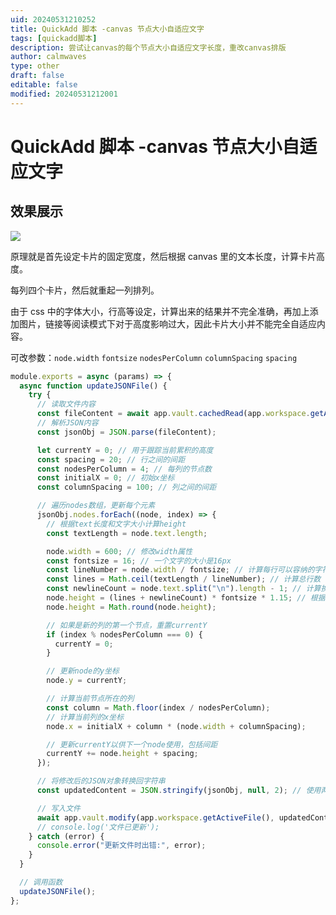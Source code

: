 ```yaml
---
uid: 20240531210252
title: QuickAdd 脚本 -canvas 节点大小自适应文字
tags: [quickadd脚本]
description: 尝试让canvas的每个节点大小自适应文字长度，重改canvas排版
author: calmwaves
type: other
draft: false
editable: false
modified: 20240531212001
---
```


# QuickAdd 脚本 -canvas 节点大小自适应文字

## 效果展示

![](https://cdn.pkmer.cn/images/PixPin_2024-05-31_21-15-55.gif!pkmer)

原理就是首先设定卡片的固定宽度，然后根据 canvas 里的文本长度，计算卡片高度。

每列四个卡片，然后就重起一列排列。

由于 css 中的字体大小，行高等设定，计算出来的结果并不完全准确，再加上添加图片，链接等阅读模式下对于高度影响过大，因此卡片大小并不能完全自适应内容。

可改参数：`node.width` `fontsize` `nodesPerColumn` `columnSpacing` `spacing`

```js
module.exports = async (params) => {
  async function updateJSONFile() {
    try {
      // 读取文件内容
      const fileContent = await app.vault.cachedRead(app.workspace.getActiveFile());
      // 解析JSON内容
      const jsonObj = JSON.parse(fileContent);

      let currentY = 0; // 用于跟踪当前累积的高度
      const spacing = 20; // 行之间的间距
      const nodesPerColumn = 4; // 每列的节点数
      const initialX = 0; // 初始x坐标
      const columnSpacing = 100; // 列之间的间距

      // 遍历nodes数组，更新每个元素
      jsonObj.nodes.forEach((node, index) => {
        // 根据text长度和文字大小计算height
        const textLength = node.text.length;

        node.width = 600; // 修改width属性
        const fontsize = 16; // 一个文字的大小是16px
        const lineNumber = node.width / fontsize; // 计算每行可以容纳的字符数
        const lines = Math.ceil(textLength / lineNumber); // 计算总行数
        const newlineCount = node.text.split("\n").length - 1; // 计算换行符的数量
        node.height = (lines + newlineCount) * fontsize * 1.15; // 根据总行数和换行符数量计算height
        node.height = Math.round(node.height);

        // 如果是新的列的第一个节点，重置currentY
        if (index % nodesPerColumn === 0) {
          currentY = 0;
        }

        // 更新node的y坐标
        node.y = currentY;

        // 计算当前节点所在的列
        const column = Math.floor(index / nodesPerColumn);
        // 计算当前列的x坐标
        node.x = initialX + column * (node.width + columnSpacing);

        // 更新currentY以供下一个node使用，包括间距
        currentY += node.height + spacing;
      });

      // 将修改后的JSON对象转换回字符串
      const updatedContent = JSON.stringify(jsonObj, null, 2); // 使用两个空格缩进

      // 写入文件
      await app.vault.modify(app.workspace.getActiveFile(), updatedContent);
      // console.log('文件已更新');
    } catch (error) {
      console.error("更新文件时出错:", error);
    }
  }

  // 调用函数
  updateJSONFile();
};

```